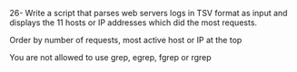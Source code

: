26- Write a script that parses web servers logs in TSV format as input and displays the 11 hosts or IP addresses which did the most requests.



Order by number of requests, most active host or IP at the top

You are not allowed to use grep, egrep, fgrep or rgrep
